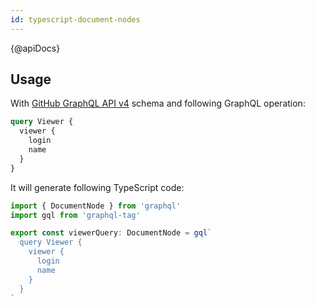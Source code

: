 ```yaml
---
id: typescript-document-nodes
---
```


{@apiDocs}

## Usage

With [GitHub GraphQL API v4](https://developer.github.com/v4) schema and following GraphQL operation:

```graphql
query Viewer {
  viewer {
    login
    name
  }
}
```

It will generate following TypeScript code:

```ts
import { DocumentNode } from 'graphql'
import gql from 'graphql-tag'

export const viewerQuery: DocumentNode = gql`
  query Viewer {
    viewer {
      login
      name
    }
  }
`
```
